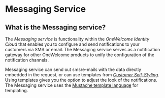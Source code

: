 # Messaging Service

## What is the Messaging service?

The *Messaging service* is functionality within the *OneWelcome Identity Cloud* that enables you to configure and send notifications to your customers via SMS
or email. The Messaging service serves as a notification gateway for other OneWelcome products to unify the configuration of the notification channels.

Messaging service can send out sms/e-mails with the data directly embedded in the request, or can use templates from [*Customer
Self-Styling*](../self-styling/index.md). Using templates gives you the option to adjust the look of the notifications. The Messaging service uses
the [Mustache template language](https://github.com/samskivert/jmustache) for templating.
